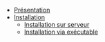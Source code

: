 - [Présentation](/)
- [Installation](/installation/ "Installation")
  - [Installation sur serveur](/installation/installation-serveur.md "Installation sur serveur")
  - [Installation via exécutable](/installation/installation-executable.md "Installation via exécutable")
